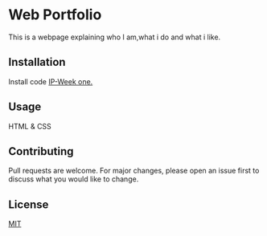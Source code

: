# Web Portfolio
This is a webpage explaining who I am,what i do and what i like.
## Installation
Install code [IP-Week one.](https://github.com/anthonynjogu/1st-week-IP.git)
## Usage
HTML & CSS
## Contributing
Pull requests are welcome. For major changes, please open an issue first to discuss what you would like to change.
## License
[MIT](https://choosealicense.com/licenses/mit/)

